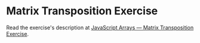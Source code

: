 
# Matrix Transposition Exercise

Read the exercise's description at [JavaScript Arrays — Matrix Transposition Exercise](https://www.codeguage.com/courses/js/arrays-matrix-transposition-exercise).